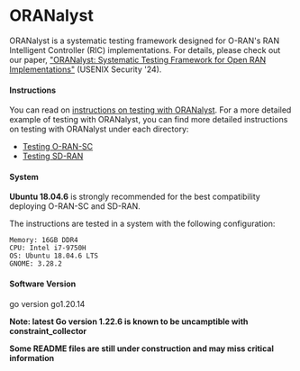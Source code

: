 # ORANalyst

ORANalyst is a systematic testing framework designed for O-RAN's RAN Intelligent Controller (RIC) implementations. For details, please check out our paper, ["ORANalyst: Systematic Testing Framework for Open RAN Implementations"](https://www.usenix.org/conference/usenixsecurity24/presentation/yang-tianchang) (USENIX Security '24).

#### Instructions
You can read on [instructions on testing with ORANalyst](ORANalyst/README.md). For a more detailed example of testing with ORANalyst, you can find more detailed instructions on testing with ORANalyst under each directory:
- [Testing O-RAN-SC](O-RAN-SC/README.md)
- [Testing SD-RAN](SD-RAN/README.md)

#### System
__Ubuntu 18.04.6__ is strongly recommended for the best compatibility deploying O-RAN-SC and SD-RAN. 

The instructions are tested in a system with the following configuration:
```
Memory: 16GB DDR4
CPU: Intel i7-9750H
OS: Ubuntu 18.04.6 LTS
GNOME: 3.28.2
```

#### Software Version
go version go1.20.14 

__Note: latest Go version 1.22.6 is known to be uncamptible with constraint_collector__

__Some README files are still under construction and may miss critical information__